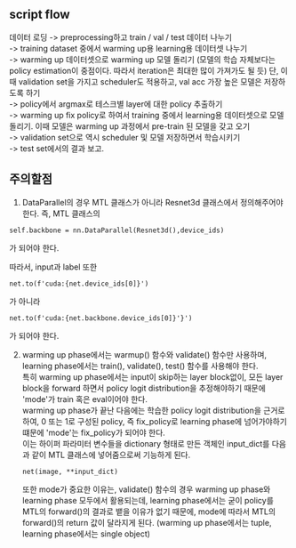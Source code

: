 ## script flow 
  
데이터 로딩 
-> preprocessing하고 train / val / test 데이터 나누기  
-> training dataset 중에서 warming up용 learning용 데이터셋 나누기  
-> warming up 데이터셋으로 warming up 모델 돌리기 (모델의 학습 자체보다는 policy estimation이 중점이다. 따라서 iteration은 최대한 많이 가져가도 될 듯) 단, 이때 validation set을 가지고 scheduler도 적용하고, val acc 가장 높은 모델은 저장하도록 하기   
-> policy에서 argmax로 테스크별 layer에 대한 policy 추출하기  
-> warming up fix policy로 하여서 training 중에서 learning용 데이터셋으로 모델 돌리기. 이때 모델은 warming up 과정에서 pre-train 된 모델을 갖고 오기  
-> validation set으로 역시 scheduler 및 모델 저장하면서 학습시키기  
-> test set에서의 결과 보고.  
  
## 주의할점 
1. DataParallel의 경우 MTL 클래스가 아니라 Resnet3d 클래스에서 정의해주어야 한다. 즉, MTL 클래스의
  ```{.python} 
  self.backbone = nn.DataParallel(Resnet3d(),device_ids)
  ```
  가 되어야 한다.

  따라서, input과 label 또한
  ```{.python} 
  net.to(f'cuda:{net.device_ids[0]}')
  ```
  가 아니라  
  ```{.python} 
  net.to(f'cuda:{net.backbone.device_ids[0]}'}')
  ```
  가 되어야 한다.  
  
2. warming up phase에서는 warmup() 함수와 validate() 함수만 사용하며, learning phase에서는 train(), validate(), test() 함수를 사용해야 한다.  
   특히 warming up phase에서는 input이 skip하는 layer block없이, 모든 layer block을 forward 하면서 policy logit distribution을 추정해야하기 때문에 'mode'가 train 혹은 eval이어야 한다.  
   warming up phase가 끝난 다음에는 학습한 policy logit distribution을 근거로 하여, 0 또는 1로 구성된 policy, 즉 fix_policy로 learning phase에 넘어가야하기 떄문에 'mode'는 fix_policy가 되어야 한다.  
   이는 하이퍼 파라미터 변수들을 dictionary 형태로 만든 객체인 input_dict를 다음과 같이 MTL 클래스에 넣어줌으로써 기능하게 된다. 
   ```{.python}
   net(image, **input_dict) 
   ```
       
   또한 mode가 중요한 이유는, validate() 함수의 경우 warming up phase와 learning phase 모두에서 활용되는데, learning phase에서는 굳이 policy를 MTL의 forward()의 결과로 뱉을 이유가 없기 때문에, mode에 따라서 MTL의 forward()의 return 값이 달라지게 된다. (warming up phase에서는 tuple, learning phase에서는 single object) 
  
